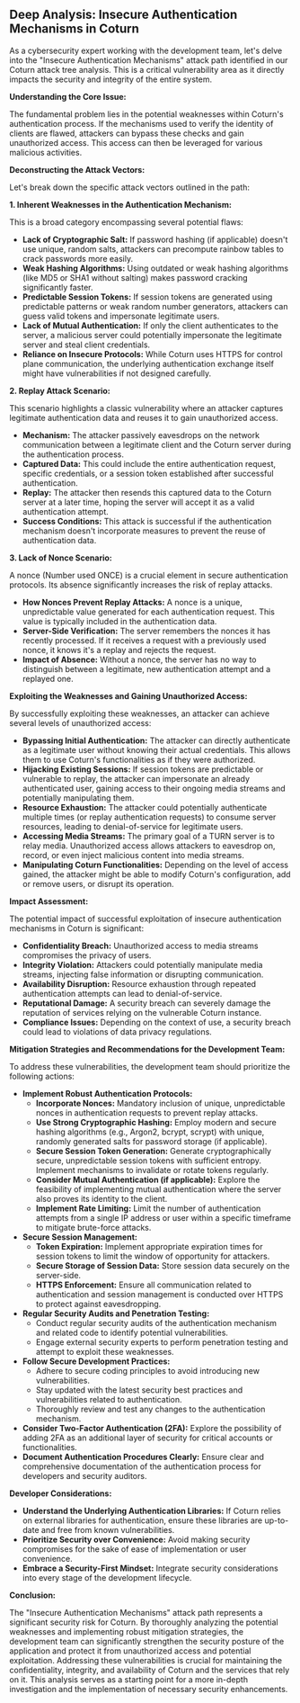 ## Deep Analysis: Insecure Authentication Mechanisms in Coturn

As a cybersecurity expert working with the development team, let's delve into the "Insecure Authentication Mechanisms" attack path identified in our Coturn attack tree analysis. This is a critical vulnerability area as it directly impacts the security and integrity of the entire system.

**Understanding the Core Issue:**

The fundamental problem lies in the potential weaknesses within Coturn's authentication process. If the mechanisms used to verify the identity of clients are flawed, attackers can bypass these checks and gain unauthorized access. This access can then be leveraged for various malicious activities.

**Deconstructing the Attack Vectors:**

Let's break down the specific attack vectors outlined in the path:

**1. Inherent Weaknesses in the Authentication Mechanism:**

This is a broad category encompassing several potential flaws:

* **Lack of Cryptographic Salt:** If password hashing (if applicable) doesn't use unique, random salts, attackers can precompute rainbow tables to crack passwords more easily.
* **Weak Hashing Algorithms:** Using outdated or weak hashing algorithms (like MD5 or SHA1 without salting) makes password cracking significantly faster.
* **Predictable Session Tokens:** If session tokens are generated using predictable patterns or weak random number generators, attackers can guess valid tokens and impersonate legitimate users.
* **Lack of Mutual Authentication:** If only the client authenticates to the server, a malicious server could potentially impersonate the legitimate server and steal client credentials.
* **Reliance on Insecure Protocols:**  While Coturn uses HTTPS for control plane communication, the underlying authentication exchange itself might have vulnerabilities if not designed carefully.

**2. Replay Attack Scenario:**

This scenario highlights a classic vulnerability where an attacker captures legitimate authentication data and reuses it to gain unauthorized access.

* **Mechanism:** The attacker passively eavesdrops on the network communication between a legitimate client and the Coturn server during the authentication process.
* **Captured Data:** This could include the entire authentication request, specific credentials, or a session token established after successful authentication.
* **Replay:** The attacker then resends this captured data to the Coturn server at a later time, hoping the server will accept it as a valid authentication attempt.
* **Success Conditions:** This attack is successful if the authentication mechanism doesn't incorporate measures to prevent the reuse of authentication data.

**3. Lack of Nonce Scenario:**

A nonce (Number used ONCE) is a crucial element in secure authentication protocols. Its absence significantly increases the risk of replay attacks.

* **How Nonces Prevent Replay Attacks:**  A nonce is a unique, unpredictable value generated for each authentication request. This value is typically included in the authentication data.
* **Server-Side Verification:** The server remembers the nonces it has recently processed. If it receives a request with a previously used nonce, it knows it's a replay and rejects the request.
* **Impact of Absence:** Without a nonce, the server has no way to distinguish between a legitimate, new authentication attempt and a replayed one.

**Exploiting the Weaknesses and Gaining Unauthorized Access:**

By successfully exploiting these weaknesses, an attacker can achieve several levels of unauthorized access:

* **Bypassing Initial Authentication:** The attacker can directly authenticate as a legitimate user without knowing their actual credentials. This allows them to use Coturn's functionalities as if they were authorized.
* **Hijacking Existing Sessions:** If session tokens are predictable or vulnerable to replay, the attacker can impersonate an already authenticated user, gaining access to their ongoing media streams and potentially manipulating them.
* **Resource Exhaustion:**  The attacker could potentially authenticate multiple times (or replay authentication requests) to consume server resources, leading to denial-of-service for legitimate users.
* **Accessing Media Streams:** The primary goal of a TURN server is to relay media. Unauthorized access allows attackers to eavesdrop on, record, or even inject malicious content into media streams.
* **Manipulating Coturn Functionalities:** Depending on the level of access gained, the attacker might be able to modify Coturn's configuration, add or remove users, or disrupt its operation.

**Impact Assessment:**

The potential impact of successful exploitation of insecure authentication mechanisms in Coturn is significant:

* **Confidentiality Breach:** Unauthorized access to media streams compromises the privacy of users.
* **Integrity Violation:**  Attackers could potentially manipulate media streams, injecting false information or disrupting communication.
* **Availability Disruption:** Resource exhaustion through repeated authentication attempts can lead to denial-of-service.
* **Reputational Damage:**  A security breach can severely damage the reputation of services relying on the vulnerable Coturn instance.
* **Compliance Issues:** Depending on the context of use, a security breach could lead to violations of data privacy regulations.

**Mitigation Strategies and Recommendations for the Development Team:**

To address these vulnerabilities, the development team should prioritize the following actions:

* **Implement Robust Authentication Protocols:**
    * **Incorporate Nonces:**  Mandatory inclusion of unique, unpredictable nonces in authentication requests to prevent replay attacks.
    * **Use Strong Cryptographic Hashing:** Employ modern and secure hashing algorithms (e.g., Argon2, bcrypt, scrypt) with unique, randomly generated salts for password storage (if applicable).
    * **Secure Session Token Generation:** Generate cryptographically secure, unpredictable session tokens with sufficient entropy. Implement mechanisms to invalidate or rotate tokens regularly.
    * **Consider Mutual Authentication (if applicable):**  Explore the feasibility of implementing mutual authentication where the server also proves its identity to the client.
    * **Implement Rate Limiting:**  Limit the number of authentication attempts from a single IP address or user within a specific timeframe to mitigate brute-force attacks.
* **Secure Session Management:**
    * **Token Expiration:** Implement appropriate expiration times for session tokens to limit the window of opportunity for attackers.
    * **Secure Storage of Session Data:** Store session data securely on the server-side.
    * **HTTPS Enforcement:** Ensure all communication related to authentication and session management is conducted over HTTPS to protect against eavesdropping.
* **Regular Security Audits and Penetration Testing:**
    * Conduct regular security audits of the authentication mechanism and related code to identify potential vulnerabilities.
    * Engage external security experts to perform penetration testing and attempt to exploit these weaknesses.
* **Follow Secure Development Practices:**
    * Adhere to secure coding principles to avoid introducing new vulnerabilities.
    * Stay updated with the latest security best practices and vulnerabilities related to authentication.
    * Thoroughly review and test any changes to the authentication mechanism.
* **Consider Two-Factor Authentication (2FA):**  Explore the possibility of adding 2FA as an additional layer of security for critical accounts or functionalities.
* **Document Authentication Procedures Clearly:**  Ensure clear and comprehensive documentation of the authentication process for developers and security auditors.

**Developer Considerations:**

* **Understand the Underlying Authentication Libraries:** If Coturn relies on external libraries for authentication, ensure these libraries are up-to-date and free from known vulnerabilities.
* **Prioritize Security over Convenience:**  Avoid making security compromises for the sake of ease of implementation or user convenience.
* **Embrace a Security-First Mindset:**  Integrate security considerations into every stage of the development lifecycle.

**Conclusion:**

The "Insecure Authentication Mechanisms" attack path represents a significant security risk for Coturn. By thoroughly analyzing the potential weaknesses and implementing robust mitigation strategies, the development team can significantly strengthen the security posture of the application and protect it from unauthorized access and potential exploitation. Addressing these vulnerabilities is crucial for maintaining the confidentiality, integrity, and availability of Coturn and the services that rely on it. This analysis serves as a starting point for a more in-depth investigation and the implementation of necessary security enhancements.
